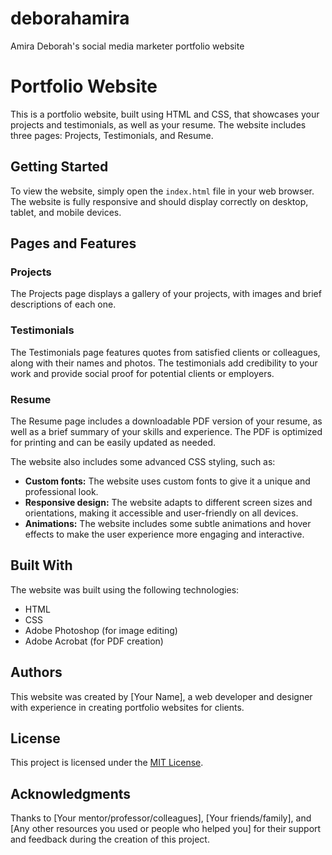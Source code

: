 # deborahamira
Amira Deborah's social media marketer portfolio website


# Portfolio Website

This is a portfolio website, built using HTML and CSS, that showcases your projects and testimonials, as well as your resume. The website includes three pages: Projects, Testimonials, and Resume.

## Getting Started

To view the website, simply open the `index.html` file in your web browser. The website is fully responsive and should display correctly on desktop, tablet, and mobile devices.

## Pages and Features

### Projects

The Projects page displays a gallery of your projects, with images and brief descriptions of each one.

### Testimonials

The Testimonials page features quotes from satisfied clients or colleagues, along with their names and photos. The testimonials add credibility to your work and provide social proof for potential clients or employers.

### Resume

The Resume page includes a downloadable PDF version of your resume, as well as a brief summary of your skills and experience. The PDF is optimized for printing and can be easily updated as needed.

The website also includes some advanced CSS styling, such as:

- **Custom fonts:** The website uses custom fonts to give it a unique and professional look.
- **Responsive design:** The website adapts to different screen sizes and orientations, making it accessible and user-friendly on all devices.
- **Animations:** The website includes some subtle animations and hover effects to make the user experience more engaging and interactive.

## Built With

The website was built using the following technologies:

- HTML
- CSS
- Adobe Photoshop (for image editing)
- Adobe Acrobat (for PDF creation)

## Authors

This website was created by [Your Name], a web developer and designer with experience in creating portfolio websites for clients.

## License

This project is licensed under the [MIT License](https://opensource.org/licenses/MIT).

## Acknowledgments

Thanks to [Your mentor/professor/colleagues], [Your friends/family], and [Any other resources you used or people who helped you] for their support and feedback during the creation of this project.
